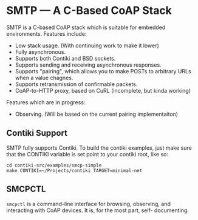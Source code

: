 SMTP — A C-Based CoAP Stack
===========================

SMTP is a C-based CoAP stack which is suitable for embedded
environments. Features include:

 * Low stack usage. (With continuing work to make it lower)
 * Fully asynchronous.
 * Supports both Contiki and BSD sockets.
 * Supports sending and receiving asynchronous responses.
 * Supports "pairing", which allows you to make POSTs to arbitrary
   URLs when a value chagnes.
 * Supports retransmission of confirmable packets.
 * CoAP-to-HTTP proxy, based on CuRL (incomplete, but kinda working)

Features which are in progress:

 * Observing. (Will be based on the current pairing implementaiton)

## Contiki Support ##

SMTP fully supports Contiki. To build the contiki examples, just make
sure that the CONTIKI variable is set point to your contiki root, like
so:

    cd contiki-src/examples/smcp-simple
	make CONTIKI=~/Projects/contiki TARGET=minimal-net

## SMCPCTL ##

`smcpctl` is a command-line interface for browsing, observing, and
interacting with CoAP devices. It is, for the most part, self-
documenting.
